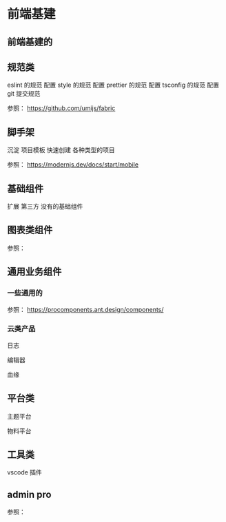 # 前端基建

## 前端基建的

## 规范类
eslint 的规范 配置
style 的规范 配置
prettier 的规范 配置
tsconfig 的规范 配置
git 提交规范

参照： https://github.com/umijs/fabric

## 脚手架
沉淀 项目模板 快速创建 各种类型的项目

参照： https://modernjs.dev/docs/start/mobile

## 基础组件

 扩展 第三方 没有的基础组件
 

## 图表类组件

参照： 

## 通用业务组件
### 一些通用的
参照： https://procomponents.ant.design/components/

### 云类产品

日志

编辑器

血缘



## 平台类

主题平台

物料平台


## 工具类

vscode 插件



## admin pro

参照： 
